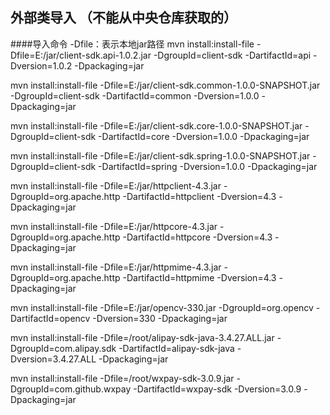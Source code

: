 
 ## 外部类导入   （不能从中央仓库获取的）
 ####导入命令  -Dfile：表示本地jar路径
mvn install:install-file  -Dfile=E:/jar/client-sdk.api-1.0.2.jar  -DgroupId=client-sdk  -DartifactId=api -Dversion=1.0.2  -Dpackaging=jar

mvn install:install-file  -Dfile=E:/jar/client-sdk.common-1.0.0-SNAPSHOT.jar  -DgroupId=client-sdk  -DartifactId=common -Dversion=1.0.0  -Dpackaging=jar

mvn install:install-file  -Dfile=E:/jar/client-sdk.core-1.0.0-SNAPSHOT.jar  -DgroupId=client-sdk  -DartifactId=core -Dversion=1.0.0  -Dpackaging=jar

mvn install:install-file  -Dfile=E:/jar/client-sdk.spring-1.0.0-SNAPSHOT.jar  -DgroupId=client-sdk  -DartifactId=spring  -Dversion=1.0.0  -Dpackaging=jar

mvn install:install-file  -Dfile=E:/jar/httpclient-4.3.jar  -DgroupId=org.apache.http  -DartifactId=httpclient  -Dversion=4.3  -Dpackaging=jar

mvn install:install-file  -Dfile=E:/jar/httpcore-4.3.jar  -DgroupId=org.apache.http  -DartifactId=httpcore  -Dversion=4.3  -Dpackaging=jar

mvn install:install-file  -Dfile=E:/jar/httpmime-4.3.jar  -DgroupId=org.apache.http  -DartifactId=httpmime  -Dversion=4.3  -Dpackaging=jar

mvn install:install-file  -Dfile=E:/jar/opencv-330.jar  -DgroupId=org.opencv  -DartifactId=opencv  -Dversion=330  -Dpackaging=jar

mvn install:install-file  -Dfile=/root/alipay-sdk-java-3.4.27.ALL.jar  -DgroupId=com.alipay.sdk  -DartifactId=alipay-sdk-java  -Dversion=3.4.27.ALL  -Dpackaging=jar

mvn install:install-file  -Dfile=/root/wxpay-sdk-3.0.9.jar  -DgroupId=com.github.wxpay -DartifactId=wxpay-sdk  -Dversion=3.0.9  -Dpackaging=jar
